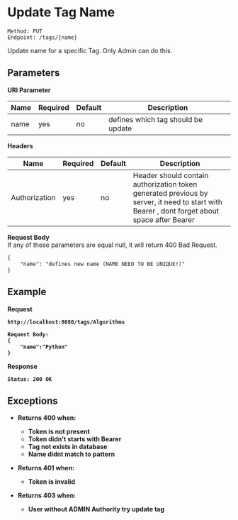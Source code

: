 # Update Tag Name
    Method: PUT
    Endpoint: /tags/{name}

Update name for a specific Tag. Only Admin can do this.

## Parameters
<b>URI Parameter</b>

| Name | Required | Default | Description | 
| --- | --- | --- | --- |
| name | yes | no | defines which tag should be update

<b>Headers</b>

| Name | Required | Default | Description | 
| --- | --- | --- | --- |
| Authorization | yes| no | Header should contain authorization token generated previous by server, it need to start with Bearer , dont forget about space after Bearer|

<b>Request Body</b>
<br/>If any of these parameters are equal null, it will return 400 Bad Request.
```
{
    "name": "defines new name (NAME NEED TO BE UNIQUE!)"   
}
```

## Example 
<b>Request</p>
```
http://localhost:8080/tags/Algorithms

Request Body:
{
    "name":"Python"
}
```
<b>Response</b>
```
Status: 200 OK
```
## Exceptions
* Returns 400 when:
    * Token is not present
    * Token didn't starts with Bearer 
    * Tag not exists in database
    * Name didnt match to pattern

    
* Returns 401 when:
    * Token is invalid
    

* Returns 403 when:
    * User without ADMIN Authority try update tag
